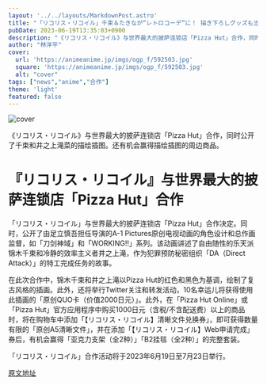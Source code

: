 ```yaml
---
layout: '../../layouts/MarkdownPost.astro'
title: "「リコリス・リコイル」千束＆たきなが“レトロコーデ”に！ 描き下ろしグッズも当たる「ピザハット」コラボ開催"
pubDate: 2023-06-19T13:35:03+0900
description: "《リコリス・リコイル》与世界最大的披萨连锁店「Pizza Hut」合作，同时公开了千束和井之上滝菜的描绘插图。还有机会赢得描绘插图的周边商品。"
author: "林洋平"
cover:
  url: 'https://animeanime.jp/imgs/ogp_f/592503.jpg'
  square: 'https://animeanime.jp/imgs/ogp_f/592503.jpg'
  alt: "cover"
tags: ["news","anime","合作"]
theme: 'light'
featured: false
---
```


![cover](https://animeanime.jp/imgs/ogp_f/592503.jpg)

《リコリス・リコイル》与世界最大的披萨连锁店「Pizza Hut」合作，同时公开了千束和井之上滝菜的描绘插图。还有机会赢得描绘插图的周边商品。

# 『リコリス・リコイル』与世界最大的披萨连锁店「Pizza Hut」合作

「リコリス・リコイル」与世界最大的披萨连锁店「Pizza Hut」合作决定。同时，公开了由足立慎吾担任导演的A-1 Pictures原创电视动画的角色设计和总作画监督，如「刀剑神域」和「WORKING!!」系列。该动画讲述了自由随性的乐天派锦木千束和冷静的效率主义者井之上滝，作为犯罪预防秘密组织「DA（Direct Attack）」的特工完成任务的故事。

在此次合作中，锦木千束和井之上滝以Pizza Hut的红色和黑色为基调，绘制了复古风格的插画。此外，还将举行Twitter关注和转发活动，10名幸运儿将获得使用此插画的「原创QUO卡（价值2000日元）」。此外，在「Pizza Hut Online」或「Pizza Hut」官方应用程序中购买1000日元（含税/不含配送费）以上的商品时，将在购物车中添加「【リコリス・リコイル】清晰文件兑换券」，即可获得数量有限的「原创A5清晰文件」，并在添加「【リコリス・リコイル】Web申请完成」券后，有机会赢得「亚克力支架（全2种）」「B2挂毯（全2种）」的完整套装。

「リコリス・リコイル」合作活动将于2023年6月19日至7月23日举行。

  [原文地址](https://animeanime.jp/article/2023/06/19/78019.html)